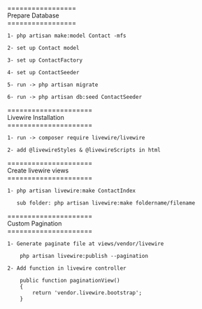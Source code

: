 ================= <br>
Prepare Database <br>
================= <br>
    
    1- php artisan make:model Contact -mfs

    2- set up Contact model

    3- set up ContactFactory

    4- set up ContactSeeder

    5- run -> php artisan migrate

    6- run -> php artisan db:seed ContactSeeder 

===================== <br>
Livewire Installation <br>
===================== <br>
    
    1- run -> composer require livewire/livewire

    2- add @livewireStyles & @livewireScripts in html

===================== <br>
Create livewire views <br>
===================== <br>

    1- php artisan livewire:make ContactIndex

       sub folder: php artisan livewire:make foldername/filename

===================== <br>
Custom Pagination     <br>
===================== <br>

    1- Generate paginate file at views/vendor/livewire

        php artisan livewire:publish --pagination

    2- Add function in livewire controller

        public function paginationView()
        {
            return 'vendor.livewire.bootstrap';
        }